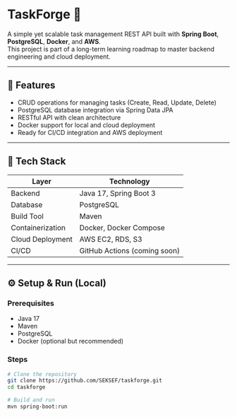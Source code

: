 # TaskForge 🧠
A simple yet scalable task management REST API built with **Spring Boot**, **PostgreSQL**, **Docker**, and **AWS**.  
This project is part of a long-term learning roadmap to master backend engineering and cloud deployment.

---

## 🚀 Features
- CRUD operations for managing tasks (Create, Read, Update, Delete)
- PostgreSQL database integration via Spring Data JPA
- RESTful API with clean architecture
- Docker support for local and cloud deployment
- Ready for CI/CD integration and AWS deployment

---

## 🧱 Tech Stack
| Layer | Technology |
|-------|-------------|
| Backend | Java 17, Spring Boot 3 |
| Database | PostgreSQL |
| Build Tool | Maven |
| Containerization | Docker, Docker Compose |
| Cloud Deployment | AWS EC2, RDS, S3 |
| CI/CD | GitHub Actions (coming soon) |

---

## ⚙️ Setup & Run (Local)
### Prerequisites
- Java 17
- Maven
- PostgreSQL
- Docker (optional but recommended)

### Steps
```bash
# Clone the repository
git clone https://github.com/SEKSEF/taskforge.git
cd taskforge

# Build and run
mvn spring-boot:run